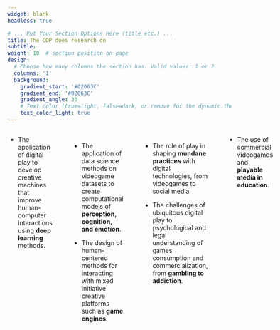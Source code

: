 ```yaml
---
widget: blank
headless: true

# ... Put Your Section Options Here (title etc.) ...
title: The CDP does research on
subtitle:
weight: 10  # section position on page
design:
  # Choose how many columns the section has. Valid values: 1 or 2.
  columns: '1'
  background:
    gradient_start: '#02063C'
    gradient_end: '#02063C'
    gradient_angle: 30
    # Text color (true=light, false=dark, or remove for the dynamic theme color).
    text_color_light: true
---
```


<div class="columns">

*  The application of digital play to develop creative machines that improve human-computer interactions using **deep learning** methods.

<br />


* The application of data science methods on videogame datasets to create computational models of **perception, cognition, and emotion**.


* The design of human-centered methods for interacting with mixed initiative creative platforms such as **game engines**.

<br />

<br />

* The role of play in shaping **mundane practices** with digital technologies, from videogames to social media.

* The challenges of ubiquitous digital play to psychological and legal understanding of games consumption and commercialization, from **gambling to addiction**.

<br />

* The use of commercial videogames and **playable media in education**.

</div>